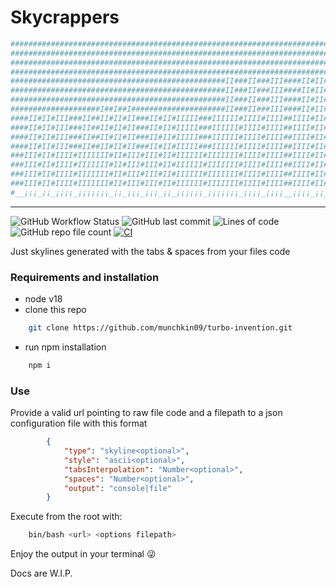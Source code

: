 # Skycrappers

```bash
#################################################################################I#II#########I#II#####
#################################################################################I#II#########I#II#####
#################################################################################I#II#########I#II#####
#################################################################################I#II#########I#II#####
################################################II###II###III####II#II#II###II#IIIIIII###II#IIIIIII####
################################################II###II###III####II#II#II###II#IIIIIII###II#IIIIIII####
################################################II###II###III####II#II#II###II#IIIIIII###II#IIIIIII####
####################I##I##I#####################II###II###III####II#II#II###II#IIIIIII###II#IIIIIII####
####II#II#III###II##II#II#II###II#II#IIIII###IIIIII#IIII#IIII##IIII#II#III#III#IIIIIIII#III#IIIIIIII###
####II#II#III###II##II#II#II###II#II#IIIII###IIIIII#IIII#IIII##IIII#II#III#III#IIIIIIII#III#IIIIIIII###
####II#II#III###II##II#II#II###II#II#IIIII###IIIIII#IIII#IIII##IIII#II#III#III#IIIIIIII#III#IIIIIIII###
####II#II#III###II##II#II#II###II#II#IIIII###IIIIII#IIII#IIII##IIII#II#III#III#IIIIIIII#III#IIIIIIII###
###III#II#IIII#IIIIIII#II#III#III#II#IIIIII#IIIIIII#IIII#IIII##IIII#II#III#III#IIIIIIII#III#IIIIIIIII##
###III#II#IIII#IIIIIII#II#III#III#II#IIIIII#IIIIIII#IIII#IIII##IIII#II#III#III#IIIIIIII#III#IIIIIIIII##
###III#II#IIII#IIIIIII#II#III#III#II#IIIIII#IIIIIII#IIII#IIII##IIII#II#III#III#IIIIIIII#III#IIIIIIIII##
###III#II#IIII#IIIIIII#II#III#III#II#IIIIII#IIIIIII#IIII#IIII##IIII#II#III#III#IIIIIIII#III#IIIIIIIII##
#__¡¡¡_¡¡_¡¡¡¡_¡¡¡¡¡¡¡_¡¡_¡¡¡_¡¡¡_¡¡_¡¡¡¡¡¡_¡¡¡¡¡¡¡_¡¡¡¡_¡¡¡¡__¡¡¡¡_¡¡_¡¡¡_¡¡¡_¡¡¡¡¡¡¡¡_¡¡¡_¡¡¡¡¡¡¡¡¡_#
```
***

![GitHub Workflow Status](https://img.shields.io/github/actions/workflow/status/munchkin09/turbo-invention/main.yml?style=flat-square) ![GitHub last commit](https://img.shields.io/github/last-commit/munchkin09/turbo-invention?style=flat-square) ![Lines of code](https://img.shields.io/tokei/lines/github/munchkin09/turbo-invention?style=flat-square) ![GitHub repo file count](https://img.shields.io/github/directory-file-count/munchkin09/turbo-invention?style=flat-square)
[![CI](https://github.com/munchkin09/turbo-invention/actions/workflows/main.yml/badge.svg?branch=develop)](https://github.com/munchkin09/turbo-invention/actions/workflows/main.yml)

Just skylines generated with the tabs & spaces from your files code

### Requirements and installation
- node v18
- clone this repo
```bash
    git clone https://github.com/munchkin09/turbo-invention.git
```
- run npm installation
```bash 
    npm i
```

### Use

Provide a valid url pointing to raw file code and a filepath to a json configuration file with this format

```json
        {
            "type": "skyline<optional>",
            "style": "ascii<optional>",
            "tabsInterpolation": "Number<optional>",
            "spaces": "Number<optional>",
            "output": "console|file"
        }
```
Execute from the root with:
```bash
    bin/bash <url> <options filepath>
```

Enjoy the output in your terminal :stuck_out_tongue_winking_eye:

Docs are W.I.P.
